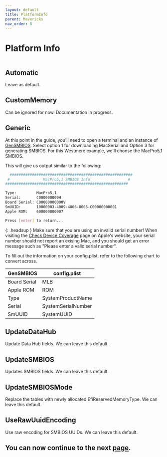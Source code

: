 ```yaml
---
layout: default
title: PlatformInfo
parent: Mavericks
nav_order: 8
---
```


# Platform Info

<a href="https://raw.githubusercontent.com/royalgraphx/DarwinKVM/main/docs/assets/OpenCoreProMacPlatformInfo.png"><img src="../../../assets/OpenCoreProMacPlatformInfo.png" alt=""></a>

## Automatic

Leave as default.

## CustomMemory

Can be ignored for now. Documentation in progress.

## Generic

At this point in the guide, you'll need to open a terminal and an instance of [GenSMBIOS](https://github.com/corpnewt/GenSMBIOS). Select option 1 for downloading MacSerial and Option 3 for generating SMBIOS. For this Westmere example, we'll choose the MacPro5,1 SMBIOS.

This will give us output similar to the following:

```bash
  #######################################################
 #               MacPro5,1 SMBIOS Info                 #
#######################################################

Type:         MacPro5,1
Serial:       C000000000H
Board Serial: C00000000000V
SmUUID:       10000003-4009-4006-8005-C00000000001
Apple ROM:    600000000007

Press [enter] to return...
```

{: .headsup }
Make sure that you are using an invalid serial number! When visiting the [Check Device Coverage](https://checkcoverage.apple.com/) page on Apple's website, your serial number should not report an exising Mac, and you should get an error message such as "Please enter a valid serial number".

To fill out the information on your config.plist, refer to the following chart to convert across.

| GenSMBIOS | config.plist | 
| ----- | ----- |
| Board Serial | MLB |
| Apple ROM | ROM |
| Type | SystemProductName |
| Serial | SystemSerialNumber |
| SmUUID | SystemUUID |

## UpdateDataHub

Update Data Hub fields. We can leave this default.

## UpdateSMBIOS

Updates SMBIOS fields. We can leave this default.

## UpdateSMBIOSMode

Replace the tables with newly allocated EfiReservedMemoryType. We can leave this default.

## UseRawUuidEncoding

Use raw encoding for SMBIOS UUIDs. We can leave this default.

## You can now continue to the next <a href="../08-UEFI">page</a>.
